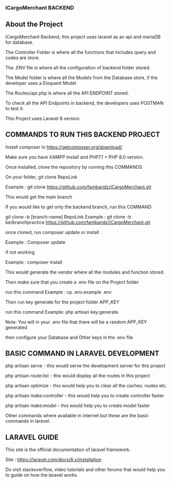 ### iCargoMerchant BACKEND

## About the Project

iCargoMerchant Backend, this project uses laravel as an api and mariaDB for database.

The Controller Folder is where all the functions that includes query and codes are store. 

The .ENV file is where all the configuration of backend folder stored.

The Model folder is where all the Models from the Database store, if the developer uses a Eloquent Model

The Routes/api.php is where all the API ENDPOINT stored.

To check all the API Endpoints in backend, the developers uses POSTMAN to test it.

This Project uses Laravel 8 version. 


## COMMANDS TO RUN THIS BACKEND PROJECT


Install composer in https://getcomposer.org/download/

Make sure you have XAMPP Install and PHP7.1 > PHP 8.0 version. 

Once installed, clone the repository by running this COMMANDS

On your folder, git clone RepoLink 

Example : git clone https://github.com/fambaridz/iCargoMerchant.git

This would get the main branch

If you would like to get only the backend branch, run this COMMAND

git clone -b [branch-name] RepoLink
Example : git clone -b be/branchpractice https://github.com/fambaridz/iCargoMerchant.git

once cloned, run composer update or install

Example : Composer update 

if not working

Example : composer install

This would generate the vendor where all the modules and function stored. 

Then make sure that you create a .env file on the Project folder

run this command 
Example : cp .env.example .env

Then run key generate for the project folder APP_KEY

run this command
Example: php artisan key:generate

Note: You will in your .env file that there will be a random APP_KEY generated

then configure your Database and Other keys in the .env file


## BASIC COMMAND IN LARAVEL DEVELOPMENT

php artisan serve - this would serve the development server for this project

php artisan route:list - this would display all the routes in this project

php artisan optimize - this would help you to clear all the caches, routes etc.

php artisan make:controller - this would help you to create controller faster

php artisan make:model - this would help you to create model faster

Other commands where available in internet but these are the basic commands in laravel.

## LARAVEL GUIDE

This site is the official documentation of laravel framework.

Site : https://laravel.com/docs/8.x/installation

Do visit stackoverflow, video tutorials and other forums that would help you to guide on how the laravel works.






